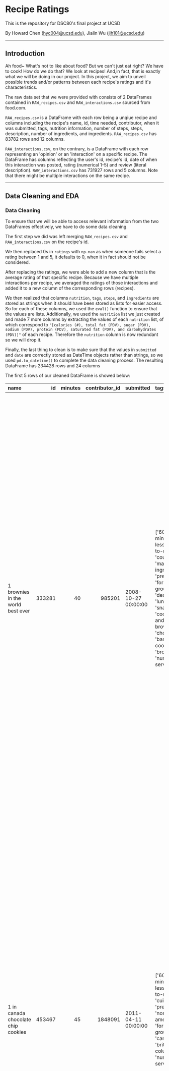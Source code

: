 # Recipe Ratings
This is the repository for DSC80's final project at UCSD

By Howard Chen (hyc004@ucsd.edu), Jialin Wu (jih101@ucsd.edu)

---
## Introduction
Ah food~ What's not to like about food? But we can't just eat right? We have to cook! How do we do that? We look at recipes! And,in fact, that is exactly what we will be doing in our project. In this project, we aim to unveil possible trends and/or patterns between each recipe's ratings and it's characteristics.

The raw data set that we were provided with consists of 2 DataFrames contained in `RAW_recipes.csv` and `RAW_interactions.csv` sourced from food.com. 

`RAW_recipes.csv` is a DataFrame with each row being a unqiue recipe and columns including the recipe's name, id, time needed, contributor, when it was submitted, tags, nutrition information, number of steps, steps, description, number of ingredients, and ingredients. `RAW_recipes.csv` has 83782 rows and 12 columns.

`RAW_interactions.csv`, on the contrary, is a DataFrame with each row representing an 'opinion' or an 'interaction' on a specific recipe. The DataFrame has columns reflecting the user's id, recipe's id, date of when this interaction was posted, rating (numerical 1-5) and review (literal description). `RAW_interactions.csv` has 731927 rows and 5 columns. Note that there might be multiple interactions on the same recipe.

---
## Data Cleaning and EDA

### Data Cleaning
To ensure that we will be able to access relevant information from the two DataFrames effectively, we have to do some data cleaning. 

The first step we did was left merging `RAW_recipes.csv` and `RAW_interactions.csv` on the recipe's id. 

We then replaced 0s in `ratings` with `np.nan` as when someone fails select a rating between 1 and 5, it defaults to 0, when it in fact should not be considered.

After replacing the ratings, we were able to add a new column that is the average rating of that specific recipe. Because we have multiple interactions per recipe, we averaged the ratings of those interactions and added it to a new column of the corresponding rows (recipes).

We then realized that columns `nutrition`, `tags`, `steps`, and `ingredients` are stored as strings when it should have been stored as lists for easier access. So for each of these columns, we used the `eval()` function to ensure that the values are lists. Additionally, we used the `nutrition` list we just created and made 7 more columns by extracting the values of each `nutrition` list, of which correspond to `"[calories (#), total fat (PDV), sugar (PDV), sodium (PDV), protein (PDV), saturated fat (PDV), and carbohydrates (PDV)]"` of each recipe. Therefore the `nutrition` column is now redundant so we will drop it. 

Finally, the last thing to clean is to make sure that the values in `submitted` and `date` are correctly stored as DateTime objects rather than strings, so we used `pd.to_datetime()` to complete the data cleaning process. The resulting DataFrame has 234428 rows and 24 columns

The first 5 rows of our cleaned DataFrame is showed below:

| name                                 |     id |   minutes |   contributor_id | submitted           | tags                                                                                                                                                                                                                        |   n_steps | steps                                                                                                                                                                                                                                                                                                                                                                                                                                                                                                                                                                                                                                                                                                                                                                                                                              | description                                                                                                                                                                                                                                                                                                                                                                       | ingredients                                                                                                                                                                    |   n_ingredients |   user_id |   recipe_id | date                |   rating | review                                                                                                                                                                                                                                                                                                                                           |   recipe_avg_rating |   calories |   total_fat |   sugar |   sodium |   protein |   sat_fat |   carbs |
|:-------------------------------------|-------:|----------:|-----------------:|:--------------------|:----------------------------------------------------------------------------------------------------------------------------------------------------------------------------------------------------------------------------|----------:|:-----------------------------------------------------------------------------------------------------------------------------------------------------------------------------------------------------------------------------------------------------------------------------------------------------------------------------------------------------------------------------------------------------------------------------------------------------------------------------------------------------------------------------------------------------------------------------------------------------------------------------------------------------------------------------------------------------------------------------------------------------------------------------------------------------------------------------------|:----------------------------------------------------------------------------------------------------------------------------------------------------------------------------------------------------------------------------------------------------------------------------------------------------------------------------------------------------------------------------------|:-------------------------------------------------------------------------------------------------------------------------------------------------------------------------------|----------------:|----------:|------------:|:--------------------|---------:|:-------------------------------------------------------------------------------------------------------------------------------------------------------------------------------------------------------------------------------------------------------------------------------------------------------------------------------------------------|--------------------:|-----------:|------------:|--------:|---------:|----------:|----------:|--------:|
| 1 brownies in the world    best ever | 333281 |        40 |           985201 | 2008-10-27 00:00:00 | ['60-minutes-or-less', 'time-to-make', 'course', 'main-ingredient', 'preparation', 'for-large-groups', 'desserts', 'lunch', 'snacks', 'cookies-and-brownies', 'chocolate', 'bar-cookies', 'brownies', 'number-of-servings'] |        10 | ['heat the oven to 350f and arrange the rack in the middle', 'line an 8-by-8-inch glass baking dish with aluminum foil', 'combine chocolate and butter in a medium saucepan and cook over medium-low heat , stirring frequently , until evenly melted', 'remove from heat and let cool to room temperature', 'combine eggs , sugar , cocoa powder , vanilla extract , espresso , and salt in a large bowl and briefly stir until just evenly incorporated', 'add cooled chocolate and mix until uniform in color', 'add flour and stir until just incorporated', 'transfer batter to the prepared baking dish', 'bake until a tester inserted in the center of the brownies comes out clean , about 25 to 30 minutes', 'remove from the oven and cool completely before cutting']                                                  | these are the most; chocolatey, moist, rich, dense, fudgy, delicious brownies that you'll ever make.....sereiously! there's no doubt that these will be your fav brownies ever for you can add things to them or make them plain.....either way they're pure heaven!                                                                                                              | ['bittersweet chocolate', 'unsalted butter', 'eggs', 'granulated sugar', 'unsweetened cocoa powder', 'vanilla extract', 'brewed espresso', 'kosher salt', 'all-purpose flour'] |               9 |    386585 |      333281 | 2008-11-19 00:00:00 |        4 | These were pretty good, but took forever to bake.  I would send it ended up being almost an hour!  Even then, the brownies stuck to the foil, and were on the overly moist side and not easy to cut.  They did taste quite rich, though!  Made for My 3 Chefs.                                                                                   |                   4 |      138.4 |          10 |      50 |        3 |         3 |        19 |       6 |
| 1 in canada chocolate chip cookies   | 453467 |        45 |          1848091 | 2011-04-11 00:00:00 | ['60-minutes-or-less', 'time-to-make', 'cuisine', 'preparation', 'north-american', 'for-large-groups', 'canadian', 'british-columbian', 'number-of-servings']                                                               |        12 | ['pre-heat oven the 350 degrees f', 'in a mixing bowl , sift together the flours and baking powder', 'set aside', 'in another mixing bowl , blend together the sugars , margarine , and salt until light and fluffy', 'add the eggs , water , and vanilla to the margarine / sugar mixture and mix together until well combined', 'add in the flour mixture to the wet ingredients and blend until combined', 'scrape down the sides of the bowl and add the chocolate chips', 'mix until combined', 'scrape down the sides to the bowl again', 'using an ice cream scoop , scoop evenly rounded balls of dough and place of cookie sheet about 1 - 2 inches apart to allow for spreading during baking', 'bake for 10 - 15 minutes or until golden brown on the outside and soft & chewy in the center', 'serve hot and enjoy !'] | this is the recipe that we use at my school cafeteria for chocolate chip cookies. they must be the best chocolate chip cookies i have ever had! if you don't have margarine or don't like it, then just use butter (softened) instead.                                                                                                                                            | ['white sugar', 'brown sugar', 'salt', 'margarine', 'eggs', 'vanilla', 'water', 'all-purpose flour', 'whole wheat flour', 'baking soda', 'chocolate chips']                    |              11 |    424680 |      453467 | 2012-01-26 00:00:00 |        5 | Originally I was gonna cut the recipe in half (just the 2 of us here), but then we had a park-wide yard sale, & I made the whole batch & used them as enticements for potential buyers ~ what the hey, a free cookie as delicious as these are, definitely works its magic! Will be making these again, for sure! Thanks for posting the recipe! |                   5 |      595.1 |          46 |     211 |       22 |        13 |        51 |      26 |
| 412 broccoli casserole               | 306168 |        40 |            50969 | 2008-05-30 00:00:00 | ['60-minutes-or-less', 'time-to-make', 'course', 'main-ingredient', 'preparation', 'side-dishes', 'vegetables', 'easy', 'beginner-cook', 'broccoli']                                                                        |         6 | ['preheat oven to 350 degrees', 'spray a 2 quart baking dish with cooking spray , set aside', 'in a large bowl mix together broccoli , soup , one cup of cheese , garlic powder , pepper , salt , milk , 1 cup of french onions , and soy sauce', 'pour into baking dish , sprinkle remaining cheese over top', 'bake for 25 minutes or until cheese is lightly browned', 'sprinkle with rest of french fried onions and bake until onions are browned and cheese is bubbly , about 10 more minutes']                                                                                                                                                                                                                                                                                                                              | since there are already 411 recipes for broccoli casserole posted to "zaar" ,i decided to call this one  #412 broccoli casserole.i don't think there are any like this one in the database. i based this one on the famous "green bean casserole" from campbell's soup. but i think mine is better since i don't like cream of mushroom soup.submitted to "zaar" on may 28th,2008 | ['frozen broccoli cuts', 'cream of chicken soup', 'sharp cheddar cheese', 'garlic powder', 'ground black pepper', 'salt', 'milk', 'soy sauce', 'french-fried onions']          |               9 |     29782 |      306168 | 2008-12-31 00:00:00 |        5 | This was one of the best broccoli casseroles that I have ever made.  I made my own chicken soup for this recipe. I was a bit worried about the tsp of soy sauce but it gave the casserole the best flavor. YUM!                                                                                                                                  |                   5 |      194.8 |          20 |       6 |       32 |        22 |        36 |       3 |
|                                      |        |           |                  |                     |                                                                                                                                                                                                                             |           |                                                                                                                                                                                                                                                                                                                                                                                                                                                                                                                                                                                                                                                                                                                                                                                                                                    |                                                                                                                                                                                                                                                                                                                                                                                   |                                                                                                                                                                                |                 |           |             |                     |          | The photos you took (shapeweaver) inspired me to make this recipe and it actually does look just like them when it comes out of the oven.                                                                                                                                                                                                        |                     |            |             |         |          |           |           |         |
|                                      |        |           |                  |                     |                                                                                                                                                                                                                             |           |                                                                                                                                                                                                                                                                                                                                                                                                                                                                                                                                                                                                                                                                                                                                                                                                                                    |                                                                                                                                                                                                                                                                                                                                                                                   |                                                                                                                                                                                |                 |           |             |                     |          | Thanks so much for sharing your recipe shapeweaver. It was wonderful!  Going into my family's favorite Zaar cookbook :)                                                                                                                                                                                                                          |                     |            |             |         |          |           |           |         |
| 412 broccoli casserole               | 306168 |        40 |            50969 | 2008-05-30 00:00:00 | ['60-minutes-or-less', 'time-to-make', 'course', 'main-ingredient', 'preparation', 'side-dishes', 'vegetables', 'easy', 'beginner-cook', 'broccoli']                                                                        |         6 | ['preheat oven to 350 degrees', 'spray a 2 quart baking dish with cooking spray , set aside', 'in a large bowl mix together broccoli , soup , one cup of cheese , garlic powder , pepper , salt , milk , 1 cup of french onions , and soy sauce', 'pour into baking dish , sprinkle remaining cheese over top', 'bake for 25 minutes or until cheese is lightly browned', 'sprinkle with rest of french fried onions and bake until onions are browned and cheese is bubbly , about 10 more minutes']                                                                                                                                                                                                                                                                                                                              | since there are already 411 recipes for broccoli casserole posted to "zaar" ,i decided to call this one  #412 broccoli casserole.i don't think there are any like this one in the database. i based this one on the famous "green bean casserole" from campbell's soup. but i think mine is better since i don't like cream of mushroom soup.submitted to "zaar" on may 28th,2008 | ['frozen broccoli cuts', 'cream of chicken soup', 'sharp cheddar cheese', 'garlic powder', 'ground black pepper', 'salt', 'milk', 'soy sauce', 'french-fried onions']          |               9 |   1196280 |      306168 | 2009-04-13 00:00:00 |        5 | I made this for my son's first birthday party this weekend. Our guests INHALED it! Everyone kept saying how delicious it was. I was I could have gotten to try it.                                                                                                                                                                               |                   5 |      194.8 |          20 |       6 |       32 |        22 |        36 |       3 |
| 412 broccoli casserole               | 306168 |        40 |            50969 | 2008-05-30 00:00:00 | ['60-minutes-or-less', 'time-to-make', 'course', 'main-ingredient', 'preparation', 'side-dishes', 'vegetables', 'easy', 'beginner-cook', 'broccoli']                                                                        |         6 | ['preheat oven to 350 degrees', 'spray a 2 quart baking dish with cooking spray , set aside', 'in a large bowl mix together broccoli , soup , one cup of cheese , garlic powder , pepper , salt , milk , 1 cup of french onions , and soy sauce', 'pour into baking dish , sprinkle remaining cheese over top', 'bake for 25 minutes or until cheese is lightly browned', 'sprinkle with rest of french fried onions and bake until onions are browned and cheese is bubbly , about 10 more minutes']                                                                                                                                                                                                                                                                                                                              | since there are already 411 recipes for broccoli casserole posted to "zaar" ,i decided to call this one  #412 broccoli casserole.i don't think there are any like this one in the database. i based this one on the famous "green bean casserole" from campbell's soup. but i think mine is better since i don't like cream of mushroom soup.submitted to "zaar" on may 28th,2008 | ['frozen broccoli cuts', 'cream of chicken soup', 'sharp cheddar cheese', 'garlic powder', 'ground black pepper', 'salt', 'milk', 'soy sauce', 'french-fried onions']          |               9 |    768828 |      306168 | 2013-08-02 00:00:00 |        5 | Loved this.  Be sure to completely thaw the broccoli.  I didn&#039;t and it didn&#039;t get done in time specified.  Just cooked it a little longer though and it was perfect.  Thanks Chef.                                                                                                                                                     |                   5 |      194.8 |          20 |       6 |       32 |        22 |        36 |       3 |

### Univariate Analysis
<iframe
  src="assets/univariate.html"
  width="800"
  height="600"
  frameborder="0"
></iframe>

In the histogram above, we see the distribution of ratings for each interaction in our merged DataFrame. On the X-axis, we have the ratings (ranging from 1-5) and on the Y-axis we have the number of interactions that gave that specific rating. We can observe that the histogram is heavily left-skewed, meaning that of the people who decided to leave an interactions, most gave a rating of 5.

### Bivariate Analysis
<iframe
  src="assets/bivariate_rating_vs_prep.html"
  width="800"
  height="600"
  frameborder="0"
></iframe>

The scatterplot above allows us to vizualize the relationship between a recipe's ratings and its preperation time. We see that most points land in the left most fifth of the graph grid, however this does not mean that all of those recipes have short preperation times. We'd like to emphasize the range of the X-axis, which, in this case, is in minutes, yet we see that the right most label on the X-axis is 1M. This is due to our data set having an outlier in terms of preperation time, having a time of 1051200 minutes and a recipe title of "how to preserve a husband". We can still see, if we zoom in, that most interactions are made on recipes that requires less than 1000 minutes to prepare.

### Interesting Aggregates

|   rating |     mean |   size |
|---------:|---------:|-------:|
|        1 | 10.63    |   2870 |
|        2 | 10.6976  |   2368 |
|        3 |  9.99205 |   7172 |
|        4 |  9.57743 |  37307 |
|        5 |  9.9849  | 169676 |


In the grouped table above, we were able to group interactions by their ratings and we see that lower ratings (1-2) have, on average, more steps in the recipe than those with higher ratings. However, we remain cautious when considering whether this difference in steps is significant due to the difference in sizes of each rating group.
---
## Assessment of Missingness

### NMAR Analysis
We believe that in our DataFrame, the column that most resembles a missingness of NMAR is `description`. Missing values in `description` might be because of the rarity of its necessary ingredients. If all ingredients are common for a specifc recipe, it would likely not have a description as there are nothing to elaborate upon. On the other hand, if a recipe requires a rare ingredient, `description` would likely be filled with some information about how and where to find said ingredient(s) also some reminders if needed. So, to make `description`'s missingness MAR, we can add a column with boolean values that uses TF-IDF to find whether a recipe involves a rare ingredient.

### Missingness Dependency

We first test the missingness dependency of the `minutes` column and `rating` column.

Null: Distribution of `minutes` when `rating` is missing is the same as the distribution when `rating` is not missing.


Alternative: Distribution of `minutes` when `rating` is missing is different from the distribution when `rating` is not missing.


Significance value: 0.05

We will conduct a permutation test with 5000 iterations, shuffling the `rating` column, and will be looking at the absolute difference in mean minutes for these two distributions.

<iframe
  src="assets/minutes_vs_rating.html"
  width="800"
  height="600"
  frameborder="0"
></iframe>

From the histogram above with an extra line representing the observed difference, we can see that the observed difference lies between a good amount of data points. This means that from our permutation test, we found times where the absolute differece is greater than the observed. To verify this, we calculated the p-value, which came out to be 0.1188 which is higher than the 0.05 significance value we plan to use, therefore we fail to reject the null hypothesis, so we say the distributions are the same and missingness in `rating` does not depend on `minutes`.

Next, we will test the missingness dependency of the `n_steps` columns and `rating` column.

Null: Distribution of `n_steps` when `rating` is missing is the same as the distribution when `rating` is not missing.


Alternative: Distribution of `n_steps` when `rating` is missing is different from the distribution when `rating` is not missing.


Significance value: 0.05

We will conduct a permutation test with 5000 iterations, shuffling the `rating` column, and will be looking at the absolute difference in mean n_steps for these two distributions.

<iframe
  src="assets/n_steps_vs_rating.html"
  width="800"
  height="600"
  frameborder="0"
></iframe>

Unlike `minutes`, we see that the observed difference line lies all the way to the right, with no points beyond it, which means that in our 5000 permutations, we did not see a single instance where the absolute difference for the sample is greater than the observed difference. In other words, we can say it is very likely that missingness in `rating` does depend on `n_steps`. To verify this, we calculated the p-value which was 0.0, which is less than 0.05, so we can reject our null hypothesis concluding that the distributions are different.

---
## Hypothesis Testing

Next up, we will be conducting a hypothesis test to find whether recipes with rare ingredient(s) have lower ratings than those with only common ingredient(s). We created a function that gives us a list of the top 30 most common ingredients (using TF-IDF) in a list from the dataset and we added a new column `has_rare_ingredient` with boolean values, True if it contains ingredients not in the top 30, False otherwise. 


Null Hypothesis: Recipes that include rare ingredient(s) have the same mean ratings than those with common ingredient(s)


Alternative Hypothesis: Recipes that include rare ingredient(s) have lower mean ratings than those with common ingredient(s)


Test statistic: mean rating for recipes with rare ingredient(s) - mean rating for recipes without rare ingredient(s)


Significance value: 0.05

<iframe
  src="assets/hypothesis.html"
  width="800"
  height="600"
  frameborder="0"
></iframe>

From our test, we ended up with a p-value of 1.0 which is higher than our significance level of 0.05, which means that we don't have sufficient evidence to reject the null hypothesis, therefore we can conclude that recipes with rare ingredient(s) tend to have the same ratings than those without.

---
## Prediction Problem

### Problem Identification
We will be using 4 columns, specifically `minutes`, `sugar`, `has_rare_ingredient`, to create a regression that predicts `calories`. We decided to choose `calories` as the response variable as we believe that it best summarizes a recipe. For the metrics that we will use to assess our model, we decided to use root mean squared error (RMSE) and the model's accuracy (R^2). The use of both accuracy and RMSE over other metrics like F-1 score is because our model will be a regression rather than a classification, hence RMSE and accuracy will give us a more complete understanding of our model's predicting performance.

---
## Baseline Model
Our model is a regression that uses `minutes`, `sugar`, and `has_rare_ingredient` to ultimately predict `calories`. Values in `minutes` (time needed to follow the recipe), and `sugar` (percent daily value) are quantitative while `has_rare_ingredient` is a nominal (boolean) column. To encode these columns, we created a `ColumnTransformer` that takes in the quantitative columns and standardizes them using `StandardScaler()` and we also one-hot encoded `has_rare_ingredients`. Overall, we believe that our model is mediocre at predicting `calories`, with our RMSE for our training set being slightly lower than the RMSE for the testing set (419.13, 435.67 respectively), not overfitting, while maintaining an accuracy of 0.417.

---
## Final Model
To improve upon our baseline model, we decided to add 3 more features. For `carbs`, we will split it into 3 categories low, med, high, and one-hot encode that. For `n_steps`, we decided to binarize this using `Binarizer()` setting a threshold of 9 as we found out that around half of the recipes in our dataset has less than 9 steps. We also decided to add `protein` to our `StandardScaler()`. We know that there's likely a very high correlation between `total_fat`, `sat_fat`, and `calories`, which is why we decided to avoid these columns as we want to assess other columns' effects on predictions. Our new and improved model's has a lower RMSE for both training and testing sets (290.84, 312.23 respectively) which is around 100 less than our baseline model while its accuracy/score improved to 0.700. We also added `PolynomialFeatures(d)` to our pipeline and we tried different (hyper)parameters for `d`, also known as the degree of the polynomial and from the graph below, found that a degree of 3 is our optimal hyperparameter.

<iframe
  src="assets/hyperparameter.html"
  width="800"
  height="600"
  frameborder="0"
></iframe>

---
## Fairness Analysis
The two groups we decided to test fairness on are recipes that includes rare ingredients and recipes that don't.

Null Hypothesis: Our model is fair. Its precision for recipes including rare ingredients and recipes not including rare ingredients are roughly the same, and any differences are due to random chance.

Alternative Hypothesis: Our model is unfair. Its precision for recipes including rare ingredients than its precision for recipes not including rare ingredients.

Test Statistic: RMSE

Significance Value: 0.05

We conducted a permutation test, permutating the `has_rare_ingredient` column and compared the distribution of the permutated sample with the original distribution by using RMSE. We ended up with a p-value of 0.85 which is higher than the significance value of 0.05, hence we fail to reject our null hypothesis, therefore we can say that our model is fair.
